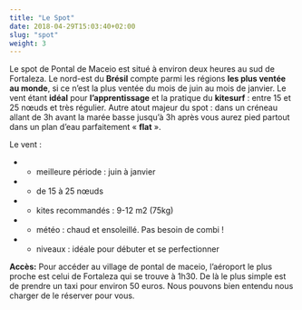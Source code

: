 ```yaml
---
title: "Le Spot"
date: 2018-04-29T15:03:40+02:00
slug: "spot"
weight: 3
---
```


Le spot de Pontal de Maceio est situé à environ deux heures au sud de Fortaleza. 
Le nord-est du **Brésil** compte parmi les régions **les plus ventée au monde**, si ce n’est la plus ventée du mois de juin au mois de janvier. 
Le vent étant **idéal** pour **l’apprentissage** et la pratique du **kitesurf** : entre 15 et 25 nœuds et très régulier. 
Autre atout majeur du spot : dans un créneau allant de 3h avant la marée basse jusqu’à 3h après vous aurez pied partout dans un plan d’eau parfaitement « **flat** ». 

Le vent : 

- - meilleure période : juin à janvier
- - de 15 à 25 nœuds
- - kites recommandés : 9-12 m2 (75kg)
- - météo : chaud et ensoleillé. Pas besoin de combi !
- - niveaux : idéale pour débuter et se perfectionner 


 **Accès:** Pour accéder au village de pontal de maceio, l’aéroport le plus proche est celui de Fortaleza qui se trouve à 1h30. De là le plus simple est de prendre un taxi pour environ 50 euros. Nous pouvons bien entendu nous charger de le réserver pour vous. 
